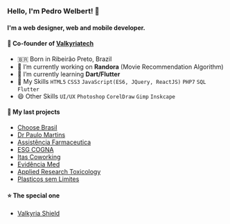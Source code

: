 ### Hello, I'm Pedro Welbert! 👋
#### I'm a web designer, web and mobile developer.

#### 💼 Co-founder of [Valkyriatech](https://github.com/Valkyriatech)

- 🇧🇷  Born in Ribeirão Preto, Brazil
- 🔭 I’m currently working on **Randora** (Movie Recommendation Algorithm)
- 🌱 I’m currently learning **Dart/Flutter**
- 💬 My Skills <code>HTML5</code> <code>CSS3</code> <code>JavaScript(ES6, JQuery, ReactJS)</code> <code>PHP7</code> <code>SQL</code> <code>Flutter</code>
- 😄 Other Skills <code>UI/UX</code> <code>Photoshop</code> <code>CorelDraw</code> <code>Gimp</code> <code>Inskcape</code>

#### 🚀 My last projects

- [Choose Brasil](https://choosebrasil.com/)
- [Dr Paulo Martins](https://drpaulomartinsneo.com.br/)
- [Assistência Farmaceutica](https://assistencia-farmaceutica-ab.conasems.org.br/)
- [ESG COGNA](https://www.esgcogna.com.br/)
- [Itas Coworking](https://itascoworking.com/)
- [Evidência Med](https://evidenciamed.com.br/)
- [Applied Research Toxicology](https://appliedrestoxicol.com)
- [Plasticos sem Limites](https://plasticossemlimites.com.br)

#### ⭐ The special one
- [Valkyria Shield](https://shield.valkyriatech.com.br/)
 



